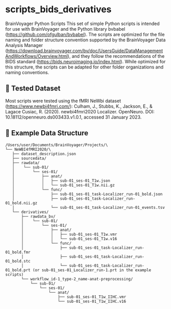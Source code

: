 # scripts_bids_derivatives
BrainVoyager Python Scripts
This set of simple Python scripts is intended for use with BrainVoyager 
and the Python library bvbabel (https://github.com/ofgulban/bvbabel). 
The scripts are optimized for the file naming and folder structure convention 
supported by the BrainVoyager Data Analysis Manager 
(https://download.brainvoyager.com/bv/doc/UsersGuide/DataManagementAndWorkflows/Overview.html), 
and they follow the recommendations of the BIDS standard (https://bids.neuroimaging.io/index.html).
While optimized for this structure, the scripts can be adapted for other folder organizations 
and naming conventions.

## 🧪 Tested Dataset
Most scripts were tested using the fMRI NeWbi dataset (https://www.newbi4fmri.com/):
Culham, J., Stubbs, K., Jackson, E., & Lagace Cusiac, R. (2020). newbi4fmri2020 Localizer. OpenNeuro.
DOI: 10.18112/openneuro.ds003433.v1.0.1, accessed 31 January 2023.


## 📁 Example Data Structure
```plaintext
/Users/user/Documents/BrainVoyager/Projects/\
└── NeWBI4fMRI2020/\
   ├── dataset_description.json
   ├── sourcedata/
   ├── rawdata/
   │    └── sub-01/
   │        └── ses-01/
   │            ├── anat/
   │            │   ├── sub-01_ses-01_T1w.json
   │            │   └── sub-01_ses-01_T1w.nii.gz
   │            └── func/
   │                ├── sub-01_ses-01_task-Localizer_run-01_bold.json
   │                ├── sub-01_ses-01_task-Localizer_run-01_bold.nii.gz
   │                └── sub-01_ses-01_task-Localizer_run-01_events.tsv
   └── derivatives/
       ├── rawdata_bv/
       │    └── sub-01/
       │        └── ses-01/
       │            ├── anat/
       │            │   ├── sub-01_ses-01_T1w.vmr
       │            │   └── sub-01_ses-01_T1w.v16
       │            └── func/
       │                ├── sub-01_ses-01_task-Localizer_run-01_bold.fmr
       │                ├── sub-01_ses-01_task-Localizer_run-01_bold.stc
       │                └── sub-01_ses-01_task-Localizer_run-01_bold.prt (or sub-01_ses-01_Localizer_run-1.prt in the example scripts)
       └── workflow_id-1_type-2_name-anat-preprocessing/
           └── sub-01/
               └── ses-01/
                   └── anat/
                       ├── sub-01_ses-01_T1w_IIHC.vmr
                       └── sub-01_ses-01_T1w_IIHC.v16
       
